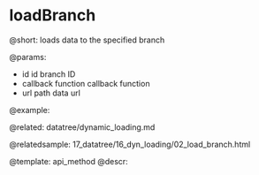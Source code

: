loadBranch
=============

@short: loads data to the specified branch
	

@params:
- id 	id 		branch ID
- callback 	   function  	callback function
- url    path   data url


@example:

@related:
	datatree/dynamic_loading.md
    
@relatedsample:
	17_datatree/16_dyn_loading/02_load_branch.html

@template:	api_method
@descr:



